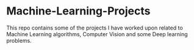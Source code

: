 # Machine-Learning-Projects
This repo contains some of the projects I have worked upon related to Machine Learning algorithms, Computer Vision and some Deep learning problems.
